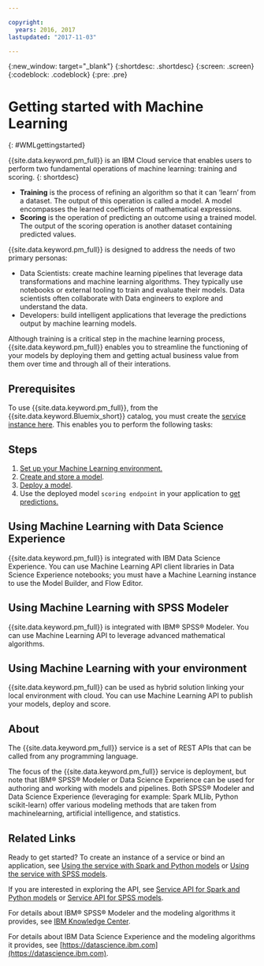 ```yaml
---

copyright:
  years: 2016, 2017
lastupdated: "2017-11-03"

---
```


<!-- Common attributes used in the template are defined as follows: -->
{:new_window: target="_blank"}
{:shortdesc: .shortdesc}
{:screen: .screen}
{:codeblock: .codeblock}
{:pre: .pre}

# Getting started with Machine Learning
{: #WMLgettingstarted}

<!--  How to use WML with DSX
- How to use WML with SPSS (Both of these users will be sent to this topic for help and the user needs to find their specific information here
- We need to outline all of the frameworks and APIs that are active and include them in the steps. We will create a highlevel overview and then refer users out to the specfics in the topics

**Notes about structure**: Certain aspects of the Watson Data Platform documentation are not in our control. For example, the headings for LEARN, HOW TO, REFERENCE, and HELP are set. We can only divvie up our topics into those buckets. Also, in this topic the About section is set and is used by WDP for Google searches

Use {{site.data.keyword.pm_full}} to integrate predictive analytics with your applications. Data scientists use machine learning to develop predictive models, whereas developers use machine learning to create applications that make smarter decisions, solve tough problems, and improve user outcomes.
{: shortdesc}

The IBM Watson Machine Learning co-operates with the Apache Spark as a Service to create batch, stream deployments and for learning configuration functionality.

Application runtime environments that you can use , SDK for Node.js, Liberty for Java, Go, PHP, Python, Ruby-->

{{site.data.keyword.pm_full}} is an IBM Cloud service that enables users to perform two fundamental operations of machine learning: training and scoring.
{: shortdesc}

- **Training** is the process of refining an algorithm so that it can ‘learn’ from a dataset. The output of this operation is called a model. A model encompasses the learned coefficients of mathematical expressions.
- **Scoring** is the operation of predicting an outcome using a trained model. The output of the scoring operation is another dataset containing predicted values.

{{site.data.keyword.pm_full}} is designed to address the needs of two primary personas:

- Data Scientists: create machine learning pipelines that leverage data transformations and machine learning algorithms. They typically use notebooks or external tooling to train and evaluate their models. Data scientists often collaborate with Data engineers to explore and understand the data.
- Developers: build intelligent applications that leverage the predictions output by machine learning models.

Although training is a critical step in the machine learning process, {{site.data.keyword.pm_full}} enables you to streamline the functioning of your models by deploying them and getting actual business value from them over time and through all of their interations.

## Prerequisites

To use {{site.data.keyword.pm_full}}, from the {{site.data.keyword.Bluemix_short}} catalog, you must create the [service instance here](https://console.bluemix.net/catalog/services/ibm-watson-machine-learning/). This enables you to perform the following tasks:

## Steps

1. [Set up your Machine Learning environment.](ml_getting_access.html)
1. [Create and store a model](pm_custom_models.html).
2. [Deploy a  model](pm_service_api_spark_online.html).
3. Use the deployed model `scoring endpoint` in your application to [get predictions.](pm_service_api_spark_building.html)

## Using Machine Learning with Data Science Experience

{{site.data.keyword.pm_full}} is integrated with IBM Data Science Experience. You can use Machine Learning API client libraries in Data Science Experience notebooks; you must have a Machine Learning instance to use the Model Builder, and Flow Editor.

## Using Machine Learning with SPSS Modeler

{{site.data.keyword.pm_full}} is integrated with IBM® SPSS® Modeler. You can use Machine Learning API to leverage advanced mathematical algorithms.


## Using Machine Learning with your environment

{{site.data.keyword.pm_full}} can be used as hybrid solution linking your local environment with cloud. You can use Machine Learning API to publish your models, deploy and score.


## About

The {{site.data.keyword.pm_full}} service is a set of REST APIs that can be
called from any programming language.

The focus of the {{site.data.keyword.pm_full}} service is deployment, but note
that IBM® SPSS® Modeler or Data Science Experience can be used for
authoring and working with models and pipelines. Both SPSS®
Modeler and Data Science Experience (leveraging for example: Spark MLlib, Python scikit-learn) offer various modeling methods that are taken from machinelearning, artificial intelligence, and statistics.

## Related Links

Ready to get started? To create an instance of a service or bind
an application, see [Using the service with Spark and Python models](using_pm_service_dsx.html) or
[Using the service with SPSS models](using_pm_service.html).

If you are interested in exploring the API, see [Service API for Spark and Python models](pm_service_api_spark.html) or [Service
API for SPSS models](pm_service_api_spss.html).

For details about IBM® SPSS® Modeler and the modeling algorithms it
provides, see [IBM Knowledge Center](https://www.ibm.com/support/knowledgecenter/SS3RA7).

For details about IBM Data Science Experience and the modeling
algorithms it provides, see [https://datascience.ibm.com](https://datascience.ibm.com).
